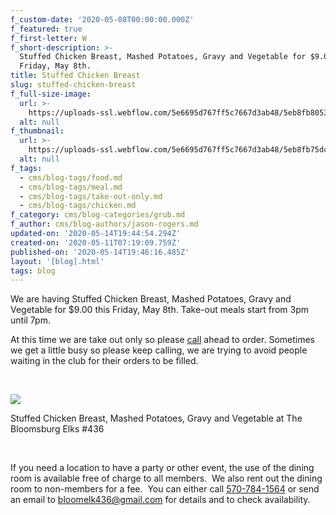 ```yaml
---
f_custom-date: '2020-05-08T00:00:00.000Z'
f_featured: true
f_first-letter: W
f_short-description: >-
  Stuffed Chicken Breast, Mashed Potatoes, Gravy and Vegetable for $9.00 this
  Friday, May 8th.
title: Stuffed Chicken Breast
slug: stuffed-chicken-breast
f_full-size-image:
  url: >-
    https://uploads-ssl.webflow.com/5e6695d767ff5c7667d3ab48/5eb8fb8053540fbde93de2b6_1.jpg
  alt: null
f_thumbnail:
  url: >-
    https://uploads-ssl.webflow.com/5e6695d767ff5c7667d3ab48/5eb8fb75dc134807b7dbbd51_1.jpg
  alt: null
f_tags:
  - cms/blog-tags/food.md
  - cms/blog-tags/meal.md
  - cms/blog-tags/take-out-only.md
  - cms/blog-tags/chicken.md
f_category: cms/blog-categories/grub.md
f_author: cms/blog-authors/jason-rogers.md
updated-on: '2020-05-14T19:44:54.294Z'
created-on: '2020-05-11T07:19:09.759Z'
published-on: '2020-05-14T19:46:16.485Z'
layout: '[blog].html'
tags: blog
---
```


We are having Stuffed Chicken Breast, Mashed Potatoes, Gravy and Vegetable for $9.00 this Friday, May 8th. Take-out meals start from 3pm until 7pm.

At this time we are take out only so please [call](#) ahead to order. Sometimes we get a little busy so please keep calling, we are trying to avoid people waiting in the club for their orders to be filled.

‍

![](https://uploads-ssl.webflow.com/5e6695d767ff5c7667d3ab48/5eb8fbac090bb29525fe187a_3.jpg)

Stuffed Chicken Breast, Mashed Potatoes, Gravy and Vegetable at The Bloomsburg Elks #436

‍  

If you need a location to have a party or other event, the use of the dining room is available free of charge to all members.  We also rent out the dining room to non-members for a fee.  You can either call [570-784-1564](#) or send an email to [bloomelk436@gmail.com](mailto:bloomelk436@gmail.com) for details and to check availability.

‍
